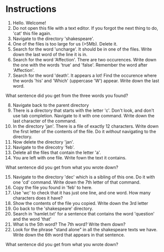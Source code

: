 # Instructions

1. Hello. Welcome!
2. Do not open this file with a text editor. If you forgot the next thing to do, 'cat' this file again.
3. Navigate to the directory 'shakespeare'.
4. One of the files is too large for us (>5Mb). Delete it.
5. Search for the word 'uncharge'. It should be in one of the files.
   Write down the last word of the line it is in.
6. Search for the word 'Affection'. There are two occurences.
   Write down the one with the words 'true' and 'false'. Remember the word after 'Affection'.
7. Search for the word 'death'. It appears a lot!
   Find the occurence where the words 'his' and 'Which' (uppercase 'W') appear.
   Write down the last word.

What sentence did you get from the three words you found?

8. Navigate back to the parent directory
9. There is a directory that starts with the letter 'c'. Don't look, and don't use tab completion.
   Navigate to it with one command. Write down the last character of the command.
10. In the directory 'jan'. There is a file of exactly 12 characters. Write down the first letter of the contents
   of the file. Do it _without_ navigating to the directory.
11. Now delete the directory 'jan'.
12. Navigate to the direcotry 'feb'.
13. Delete all the files that contain the letter 'a'.
14. You are left with one file. Write fown the text it contains.

What sentence did you get from what you wrote down?

15. Navigate to the directory 'dec' which is a sibling of this one. Do it with one 'cd' command.
    Write down the 7th letter of that command.
16. Copy the file you found in 'feb' to here.
17. Use 'wc' to check that it has just one line, and one word. How many characters does it have?
18. Show the contents of the file you copied. Write down the 3rd letter
19. Go back to the 'shakespeare' directory.
18. Search in 'hamlet.txt' for a sentence that contains the word 'question' and the word 'that'
19. What is the 5th word? The 7th word? Write them down?
20. Look for the phrase "stand alone" in all the shakespeare texts we have.
    Write down the 6th word that appears in that sentence.

What sentence did you get from what you wrote down?
